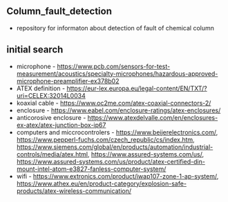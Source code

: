 ## Column_fault_detection
- repository for informaton about detection of fault of chemical column
## initial search
- microphone - https://www.pcb.com/sensors-for-test-measurement/acoustics/specialty-microphones/hazardous-approved-microphone-preamplifier-ex378b02
- ATEX definition - https://eur-lex.europa.eu/legal-content/EN/TXT/?uri=CELEX:32014L0034
- koaxial cable - https://www.oc2me.com/atex-coaxial-connectors-2/
- enclosure - https://www.eabel.com/enclosure-ratings/atex-enclosures/
- anticorosive enclosure - https://www.atexdelvalle.com/en/enclosures-ex-atex/atex-junction-box-ip67
- computers and miccrocontrolers - https://www.beijerelectronics.com/, https://www.pepperl-fuchs.com/czech_republic/cs/index.htm, https://www.siemens.com/global/en/products/automation/industrial-controls/media/atex.html, https://www.assured-systems.com/us/, https://www.assured-systems.com/us/product/atex-certified-din-mount-intel-atom-e3827-fanless-computer-system/
- wifi - https://www.extronics.com/product/iwap107-zone-1-ap-system/, https://www.athex.eu/en/product-category/explosion-safe-products/atex-wireless-communication/
  
